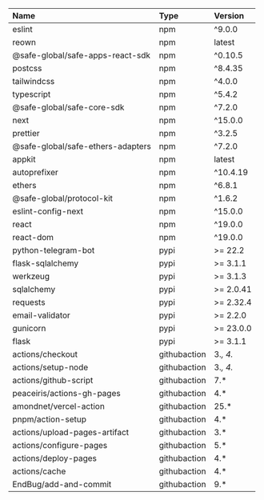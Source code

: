 | Name                              | Type         | Version   |
|:----------------------------------|:-------------|:----------|
| eslint                            | npm          | ^9.0.0    |
| reown                             | npm          | latest    |
| @safe-global/safe-apps-react-sdk  | npm          | ^0.10.5   |
| postcss                           | npm          | ^8.4.35   |
| tailwindcss                       | npm          | ^4.0.0    |
| typescript                        | npm          | ^5.4.2    |
| @safe-global/safe-core-sdk        | npm          | ^7.2.0    |
| next                              | npm          | ^15.0.0   |
| prettier                          | npm          | ^3.2.5    |
| @safe-global/safe-ethers-adapters | npm          | ^7.2.0    |
| appkit                            | npm          | latest    |
| autoprefixer                      | npm          | ^10.4.19  |
| ethers                            | npm          | ^6.8.1    |
| @safe-global/protocol-kit         | npm          | ^1.6.2    |
| eslint-config-next                | npm          | ^15.0.0   |
| react                             | npm          | ^19.0.0   |
| react-dom                         | npm          | ^19.0.0   |
| python-telegram-bot               | pypi         | >= 22.2   |
| flask-sqlalchemy                  | pypi         | >= 3.1.1  |
| werkzeug                          | pypi         | >= 3.1.3  |
| sqlalchemy                        | pypi         | >= 2.0.41 |
| requests                          | pypi         | >= 2.32.4 |
| email-validator                   | pypi         | >= 2.2.0  |
| gunicorn                          | pypi         | >= 23.0.0 |
| flask                             | pypi         | >= 3.1.1  |
| actions/checkout                  | githubaction | 3.*, 4.*  |
| actions/setup-node                | githubaction | 3.*, 4.*  |
| actions/github-script             | githubaction | 7.*       |
| peaceiris/actions-gh-pages        | githubaction | 4.*       |
| amondnet/vercel-action            | githubaction | 25.*      |
| pnpm/action-setup                 | githubaction | 4.*       |
| actions/upload-pages-artifact     | githubaction | 3.*       |
| actions/configure-pages           | githubaction | 5.*       |
| actions/deploy-pages              | githubaction | 4.*       |
| actions/cache                     | githubaction | 4.*       |
| EndBug/add-and-commit             | githubaction | 9.*       |